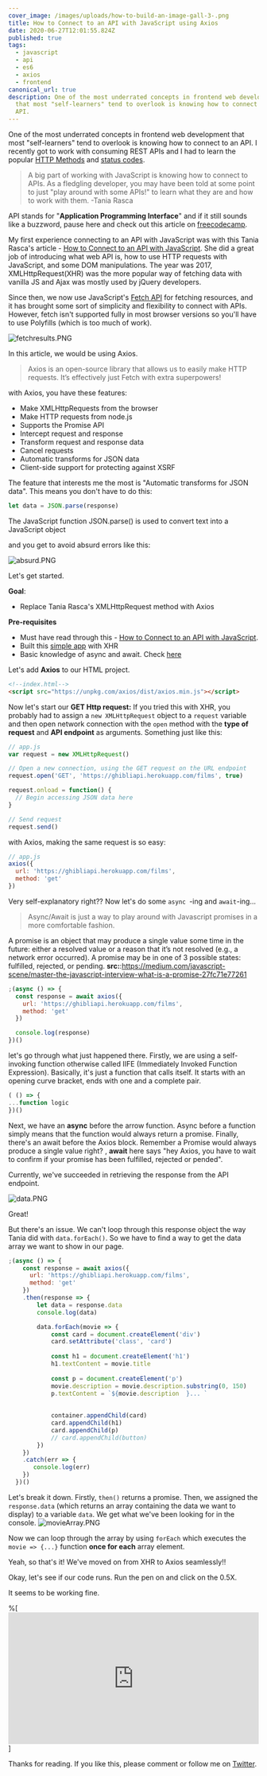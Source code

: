 ```yaml
---
cover_image: /images/uploads/how-to-build-an-image-gall-3-.png
title: How to Connect to an API with JavaScript using Axios
date: 2020-06-27T12:01:55.824Z
published: true
tags:
  - javascript
  - api
  - es6
  - axios
  - frontend
canonical_url: true
description: One of the most underrated concepts in frontend web development
  that most "self-learners" tend to overlook is knowing how to connect to an
  API.
---
```

One of the most underrated concepts in frontend web development that most "self-learners" tend to overlook is knowing how to connect to an API.
I recently got to work with consuming REST APIs and I had to learn the popular  [HTTP Methods](https://restfulapi.net/http-methods/) and  [status codes](https://restfulapi.net/http-status-codes/). 

> A big part of working with JavaScript is knowing how to connect to APIs. As a fledgling developer, you may have been told at some point to just "play around with some APIs!" to learn what they are and how to work with them. -Tania Rasca

API stands for "**Application Programming Interface**" and if it still sounds like a buzzword, pause here and check out this article on  [freecodecamp](https://www.freecodecamp.org/news/what-is-an-api-in-english-please-b880a3214a82/).

My first experience connecting to an API with JavaScript was with this Tania Rasca's article -  [How to Connect to an API with JavaScript](https://www.taniarascia.com/how-to-connect-to-an-api-with-javascript/). She did a great job of introducing what web API is, how to use HTTP requests with JavaScript, and some DOM manipulations. The year was 2017, XMLHttpRequest(XHR) was the more popular way of fetching data with vanilla JS and Ajax was mostly used by jQuery developers.


Since then, we now use JavaScript's [ Fetch API](https://developer.mozilla.org/en-US/docs/Web/API/Fetch_API)  for fetching resources, and it has brought some sort of simplicity and flexibility to connect with APIs. However, fetch isn't supported fully in most browser versions so you'll have to use Polyfills (which is too much of work).

![fetchresults.PNG](https://cdn.hashnode.com/res/hashnode/image/upload/v1574378686474/iq8tjQ1bp.png)

In this article, we would be using Axios.

> Axios is an open-source library that allows us to easily make HTTP requests. It’s effectively just Fetch with extra superpowers!

with Axios, you have these features:
- Make XMLHttpRequests from the browser
- Make HTTP requests from node.js
- Supports the Promise API
- Intercept request and response
- Transform request and response data
- Cancel requests
- Automatic transforms for JSON data
- Client-side support for protecting against XSRF

The feature that interests me the most is "Automatic transforms for JSON data".
This means you don't have to do this:
```javascript
let data = JSON.parse(response)
```
> 
The JavaScript function JSON.parse() is used to convert text into a JavaScript object

and you get to avoid absurd errors like this:

![absurd.PNG](https://cdn.hashnode.com/res/hashnode/image/upload/v1574382317953/Vh5dN0xPJ.png)
 
Let's get started.

**Goal**:
- Replace Tania Rasca's XMLHttpRequest method with Axios

**Pre-requisites**
- Must have read through this - [How to Connect to an API with JavaScript](https://www.taniarascia.com/how-to-connect-to-an-api-with-javascript/). 
- Built this  [simple app](https://taniarascia.github.io/sandbox/ghibli/)  with XHR
- Basic knowledge of async and await. Check  [here](https://javascript.info/async-await) 

Let's add **Axios** to our HTML project.
```html
<!--index.html-->
<script src="https://unpkg.com/axios/dist/axios.min.js"></script>
```
Now let's start our **GET Http request:** 
If you tried this with XHR, you probably had to assign a ```new XMLHttpRequest``` object to a ```request``` variable and then open network connection with the ```open``` method with the **type of request** and **API endpoint** as arguments. 
Something just like this: 
```javascript
// app.js
var request = new XMLHttpRequest()

// Open a new connection, using the GET request on the URL endpoint
request.open('GET', 'https://ghibliapi.herokuapp.com/films', true)

request.onload = function() {
  // Begin accessing JSON data here
}

// Send request
request.send()
```
with Axios, making the same request is so easy:
```javascript
// app.js
axios({
  url: 'https://ghibliapi.herokuapp.com/films',
  method: 'get'
})
```
Very self-explanatory right??
Now let's do some ```async ```-ing and ```await```-ing...

> Async/Await is just a way to play around with Javascript promises in a more comfortable fashion. 


> 
A promise is an object that may produce a single value some time in the future: either a resolved value or a reason that it’s not resolved (e.g., a network error occurred). A promise may be in one of 3 possible states: fulfilled, rejected, or pending.
**src:**:https://medium.com/javascript-scene/master-the-javascript-interview-what-is-a-promise-27fc71e77261

```javascript
;(async () => {
  const response = await axios({
    url: 'https://ghibliapi.herokuapp.com/films',
    method: 'get'
  })

  console.log(response)
})()
```
let's go through what just happened there. 
Firstly, we are using a self-invoking function otherwise called IIFE (Immediately Invoked Function Expression). Basically, it's just a function that calls itself. It starts with an opening curve bracket, ends with one and a complete pair.

```javascript
( () => {
...function logic
})()
```

Next, we have an **async** before the arrow function. Async before a function simply means that the function would always return a promise.
Finally, there's an await before the Axios block. Remember a Promise would always produce a single value right? , **await** here says "hey Axios, you have to wait to confirm if your promise has been fulfilled, rejected or pended". 

Currently, we've succeeded in retrieving the response from the API endpoint.

![data.PNG](https://cdn.hashnode.com/res/hashnode/image/upload/v1574384312217/2nNfWn29i.png)

Great!

But there's an issue. We can't loop through this response object the way Tania did with ```data.forEach()```. So we have to find a way to get the data array we want to show in our page. 

```javascript
;(async () => {
    const response = await axios({
      url: 'https://ghibliapi.herokuapp.com/films',
      method: 'get'
    })
    .then(response => {
        let data = response.data
        console.log(data)

        data.forEach(movie => {
            const card = document.createElement('div')
            card.setAttribute('class', 'card')
    
            const h1 = document.createElement('h1')
            h1.textContent = movie.title
    
            const p = document.createElement('p')
            movie.description = movie.description.substring(0, 150)
            p.textContent = `${movie.description  }... `
            
    
            container.appendChild(card)
            card.appendChild(h1)
            card.appendChild(p)
            // card.appendChild(button)
        })
    })
    .catch(err => {
       console.log(err)
    })
  })()
``` 
Let's break it down.
Firstly, ```then()``` returns a promise. 
Then, we assigned the ```response.data``` (which returns an array containing the data we want to display) to a variable ```data```. We get what we've been looking for in the console.
![movieArray.PNG](https://cdn.hashnode.com/res/hashnode/image/upload/v1574385300274/K3ok5n5Qa.png)

Now we can loop through the array by using ```forEach``` which executes the ```movie => {...}``` function **once for each** array element.

Yeah, so that's it! 
We've moved on from XHR to Axios seamlessly!! 

Okay, let's see if our code runs. Run the pen on and click on the 0.5X.

It seems to be working fine.

%[<iframe height="265" style="width: 100%;" scrolling="no" title="XWWQmWG" src="https://codepen.io/samtech23/embed/XWWQmWG?height=265&theme-id=default&default-tab=css,result" frameborder="no" allowtransparency="true" allowfullscreen="true">
  See the Pen <a href='https://codepen.io/samtech23/pen/XWWQmWG'>XWWQmWG</a> by Samuel Umoren
  (<a href='https://codepen.io/samtech23'>@samtech23</a>) on <a href='https://codepen.io'>CodePen</a>.
</iframe>]


Thanks for reading. If you like this, please comment or follow me on  [Twitter](https://twitter.com/SamuelUmoren16). 